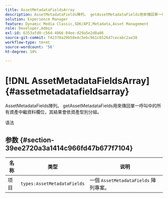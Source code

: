 ```yaml
---
title: AssetMetadataFieldsArray
description: AssetMetadataFields陣列。 getAssetMetadataFields用來傳回單一呼叫中的所有資產中繼資料欄位，其結果會依資產型別分組。
solution: Experience Manager
feature: Dynamic Media Classic,SDK/API,Metadata,Asset Management
role: Developer,Admin
exl-id: 6353afd0-c564-4866-84ee-d29a5e2d8a86
source-git-commit: f42378a20b58e4c5ebc961c6526d7cecabc2ae38
workflow-type: tm+mt
source-wordcount: '56'
ht-degree: 10%

---
```


# [!DNL AssetMetadataFieldsArray]{#assetmetadatafieldsarray}

AssetMetadataFields陣列。 getAssetMetadataFields用來傳回單一呼叫中的所有資產中繼資料欄位，其結果會依資產型別分組。

语法

## 参数 {#section-39ee2720a3a1414c966fd47b677f7104}

| 名称 | 类型 | 说明 |
|---|---|---|
| 项目 | `types:AssetMetadataFields` | 一個 `AssetMetadataFields` 陣列專案。 |
